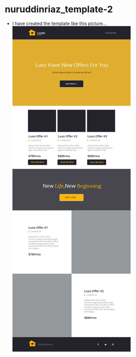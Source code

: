 # nuruddinriaz_template-2

* I have created the template like this picture...
![](https://github.com/nuruddinriaz/nuruddinriaz_template-2/blob/master/Luxo-PSD-E-Mail-Template.jpg)
